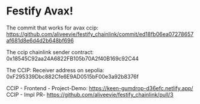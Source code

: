 # Festify Avax!
The commit that works for avax ccip:
https://github.com/aliveevie/festify_chainlink/commit/ed18fb06ea07278657af681d8e6d4d2b648bf696

The ccip chainlink sender contract: 0x18545C92aa24A6822FB105b70A2f40B169c92C44

The CCIP: Receiver address on sepolia: 0xF295339Dbc882Cfe6E9AD0515bF00e3a92b8376f


CCIP - Frontend - Project-Demo: https://keen-gumdrop-d36efc.netlify.app/
CCIP - Impl PR- https://github.com/aliveevie/festify_chainlink/pull/3